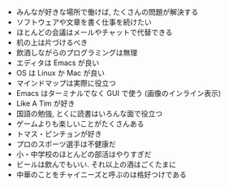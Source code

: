 * みんなが好きな場所で働けば, たくさんの問題が解決する
* ソフトウェアや文章を書く仕事を続けたい
* ほとんどの会議はメールやチャットで代替できる
* 机の上は片づけるべき
* 飲酒しながらのプログラミングは無理
* エディタは Emacs が良い
* OS は Linux か Mac が良い
* マインドマップは実際に役立つ
* Emacs はターミナルでなく GUI で使う (画像のインライン表示)
* Like A Tim が好き
* 国語の勉強, とくに読書はいろんな面で役立つ
* ゲームよりも楽しいことがたくさんある
* トマス・ピンチョンが好き
* プロのスポーツ選手は不健康だ
* 小・中学校のほとんどの部活はやりすぎだ
* ビールは飲んでもいい. それ以上の酒はごくたまに
* 中華のことをチャイニーズと呼ぶのは格好つけである

